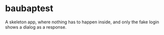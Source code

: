 # baubaptest
A skeleton app, where nothing has to happen inside, and only the fake login shows a dialog as a response.
